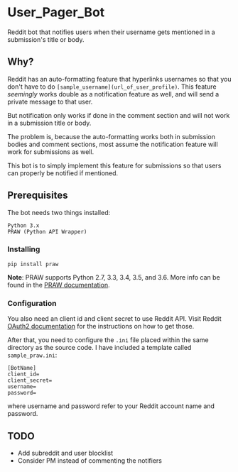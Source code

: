 # User_Pager_Bot
Reddit bot that notifies users when their username gets mentioned in a submission's title or body.

## Why?
Reddit has an auto-formatting feature that hyperlinks usernames so that you don't have to do `[sample_username](url_of_user_profile)`.
This feature *seemingly* works double as a notification feature as well, and will send a private message to that user. 

But notification only works if done in the comment section and will not work in a submission title or body.

The problem is, because the auto-formatting works both in submission bodies and comment sections, most assume the notification feature will work for submissions as well.

This bot is to simply implement this feature for submissions so that users can properly be notified if mentioned.



## Prerequisites
The bot needs two things installed:
```
Python 3.x
PRAW (Python API Wrapper)
```

### Installing
```
pip install praw
```
**Note**: PRAW supports Python 2.7, 3.3, 3.4, 3.5, and 3.6. More info can be found in the [PRAW documentation](https://praw.readthedocs.io/).


### Configuration

You also need an client id and client secret to use Reddit API. Visit Reddit [OAuth2 documentation](https://github.com/reddit-archive/reddit/wiki/OAuth2) for the instructions on how to get those.

After that, you need to configure the `.ini` file placed within the same directory as the source code. I have included a template called `sample_praw.ini`:
```
[BotName]
client_id=
client_secret=
username=
password=
```
where username and password refer to your Reddit account name and password. 

## TODO
* Add subreddit and user blocklist
* Consider PM instead of commenting the notifiers





